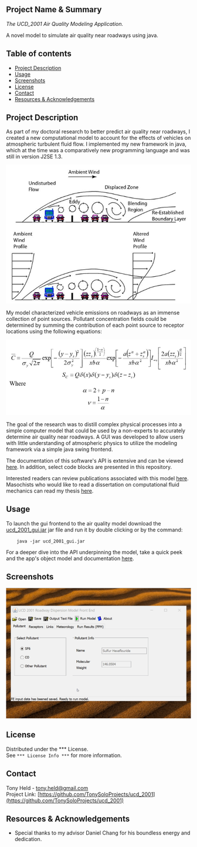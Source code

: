 ## Project Name & Summary
*The UCD_2001 Air Quality Modeling Application.*

A novel model to simulate air quality near roadways using java.

## Table of contents
* [Project Description](#project-description)
* [Usage](#usage)
* [Screenshots](#screenshots)
* [License](#license)
* [Contact](#contact)
* [Resources & Acknowledgements](#Resources-&-Acknowledgements)

## Project Description

As part of my doctoral research to better predict air quality near roadways, 
I created a new computational model to account for the effects of vehicles 
on atmospheric turbulent fluid flow. 
I implemented my new framework in java, which at the time 
was a comparatively new programming language and was still in version J2SE 1.3.

![image](graphics/shelterbelt_v03.jpg)

My model characterized vehicle emissions on roadways 
as an immense collection of point sources. 
Pollutant concentration fields could be determined by summing the contribution 
of each point source to receptor locations using the following equations:

![image](graphics/equations_v01.jpg)

The goal of the research was to distill complex physical processes into 
a simple computer model that could be used by a non-experts 
to accurately determine air quality near roadways. 
A GUI was developed to allow users with little understanding 
of atmospheric physics to utilize the modeling framework
 via a simple java swing frontend.

The documentation of this software's API is extensive and can be viewed 
[here](https://tonyserver.github.io/ucd2001/docs/). In addition, select code blocks are presented in this repository.

Interested readers can review publications associated with this model 
[here](https://tonyserver.github.io/ucd2001/tony_held_air_quality_model_publication.pdf). 
Masochists who would like to read a dissertation on 
computational fluid mechanics can read my thesis 
[here](https://tonyserver.github.io/ucd2001/tony_held_dissertation_2001_10_05.pdf).

## Usage

To launch the gui frontend to the air quality model download the [ucd_2001_gui.jar](ucd_2001_gui.jar)
jar file and run it by double clicking or by the command:  
```
    java -jar ucd_2001_gui.jar
```

For a deeper dive into the API underpinning the model, 
take a quick peek and the app's object model and documentation
[here](https://tonyserver.github.io/ucd2001/docs/).  


## Screenshots
![Image](graphics/ucd_2001_demo_v01.gif)

## License

Distributed under the *** License.  
See `*** License Info ***` for more information.

## Contact

Tony Held - tony.held@gmail.com  
Project Link: [https://github.com/TonySoloProjects/ucd_2001](https://github.com/TonySoloProjects/ucd_2001)

## Resources & Acknowledgements

* Special thanks to my advisor Daniel Chang for his boundless energy and dedication. 